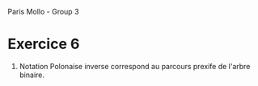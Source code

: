 Paris Mollo - Group 3
# Exercice 6
1. Notation Polonaise inverse correspond au parcours prexife de l'arbre binaire. 
